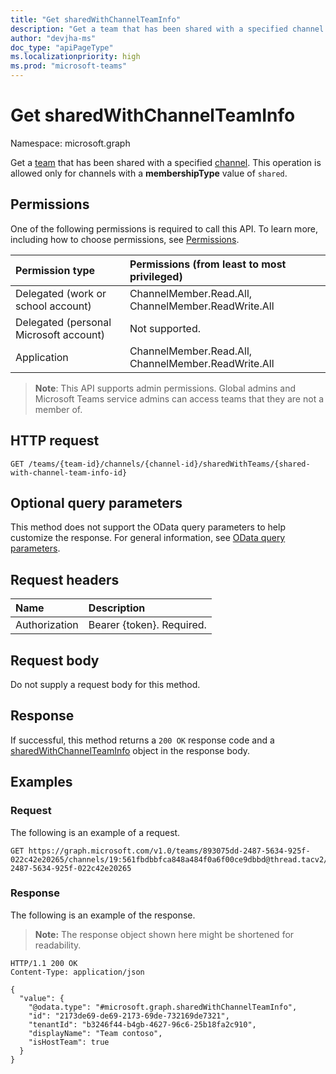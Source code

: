 ```yaml
---
title: "Get sharedWithChannelTeamInfo"
description: "Get a team that has been shared with a specified channel."
author: "devjha-ms"
doc_type: "apiPageType"
ms.localizationpriority: high
ms.prod: "microsoft-teams"
---
```


# Get sharedWithChannelTeamInfo
Namespace: microsoft.graph

Get a [team](../resources/sharedwithchannelteaminfo.md) that has been shared with a specified [channel](../resources/channel.md). This operation is allowed only for channels with a **membershipType** value of `shared`.

## Permissions
One of the following permissions is required to call this API. To learn more, including how to choose permissions, see [Permissions](/graph/permissions-reference).

|Permission type|Permissions (from least to most privileged)|
|:---|:---|
|Delegated (work or school account)|ChannelMember.Read.All, ChannelMember.ReadWrite.All |
|Delegated (personal Microsoft account)|Not supported.|
|Application|ChannelMember.Read.All, ChannelMember.ReadWrite.All |

> **Note**: This API supports admin permissions. Global admins and Microsoft Teams service admins can access teams that they are not a member of.

## HTTP request

<!-- {
  "blockType": "ignored"
}
-->
``` http
GET /teams/{team-id}/channels/{channel-id}/sharedWithTeams/{shared-with-channel-team-info-id}
```

## Optional query parameters
This method does not support the OData query parameters to help customize the response. For general information, see [OData query parameters](/graph/query-parameters).

## Request headers
|Name|Description|
|:---|:---|
|Authorization|Bearer {token}. Required.|

## Request body
Do not supply a request body for this method.

## Response

If successful, this method returns a `200 OK` response code and a [sharedWithChannelTeamInfo](../resources/sharedwithchannelteaminfo.md) object in the response body.

## Examples

### Request
The following is an example of a request.

<!-- {
  "blockType": "request",
  "name": "get_sharedwithchannelteaminfo",
  "sampleKeys": ["893075dd-2487-5634-925f-022c42e20265", "19:561fbdbbfca848a484f0a6f00ce9dbbd@thread.tacv2", "893075dd-2487-5634-925f-022c42e20265"]
}
-->
``` http
GET https://graph.microsoft.com/v1.0/teams/893075dd-2487-5634-925f-022c42e20265/channels/19:561fbdbbfca848a484f0a6f00ce9dbbd@thread.tacv2/sharedWithTeams/893075dd-2487-5634-925f-022c42e20265
```


### Response
The following is an example of the response.
>**Note:** The response object shown here might be shortened for readability.
<!-- {
  "blockType": "response",
  "truncated": true,
  "@odata.type": "microsoft.graph.sharedWithChannelTeamInfo"
}
-->
``` http
HTTP/1.1 200 OK
Content-Type: application/json

{
  "value": {
    "@odata.type": "#microsoft.graph.sharedWithChannelTeamInfo",
    "id": "2173de69-de69-2173-69de-732169de7321",
    "tenantId": "b3246f44-b4gb-4627-96c6-25b18fa2c910",
    "displayName": "Team contoso",
    "isHostTeam": true
  }
}
```

